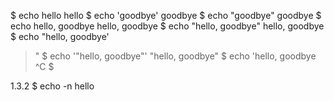 $ echo hello
hello
$ echo 'goodbye'
goodbye
$ echo "goodbye"
goodbye
$ echo hello, goodbye
hello, goodbye
$ echo "hello, goodbye"
hello, goodbye
$ echo "hello, goodbye'
>
>"
$ echo '"hello, goodbye"'
"hello, goodbye"
$ echo 'hello, goodbye
> ^C
$ 

1.3.2
$ echo -n hello

